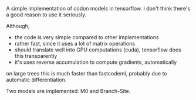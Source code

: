 A simple implementation of codon models in tensorflow.
I don't think there's a good reason to use it seriously.

Although,
- the code is very simple compared to other implementations
- rather fast, since it uses a lot of matrix operations
- should translate well into GPU computations (cuda), tensorflow does this transparently
- it's uses reverse accumulation to compute gradients, automatically

on large trees this is much faster than fastcodeml, probably due to automatic differentiation.

Two models are implemented: M0 and Branch-Site.
